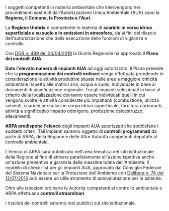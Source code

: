 I soggetti competenti in materia ambientale che intervengono nei procedimenti sostituiti dall'Autorizzazione Unica Ambientale (AUA) sono la **Regione, il Comune, la Provincia e l'Auri**.

La **Regione Umbria** è competente in materia di **scarichi in corso idrico superficiale e su suolo e in emissioni in atmosfera**, sia ai fini del rilascio dell'autorizzazione che della esecuzione delle funzioni di vigilanza e controllo.

Con [DGR n. 499 del 24/04/2019](https://www.va.regione.umbria.it/documents/3852172/10884019/PIANO+DEI+CONTROLLI+degli+impiantiattivit%c3%a0%20di+competenza+regionale+autorizzati+ai+sensi+del+DPR+n592013+AUA.pdf/a040ba2c-2ec6-4629-9634-530c35b90de6) la Giunta Regionale ha approvato il **Piano dei controlli AUA**.

**Dato l'elevato numero di impianti AUA** ad oggi autorizzato, il Piano prevede che la **programmazione dei controlli ordinari** venga effettuata prendendo in considerazione le attività produttive situate nelle aree a maggiore criticità ambientale rispetto alle matrici aria, acqua e suolo, individuate in base ai documenti di pianificazione regionale. Tra gli impianti selezionati in base al criterio della localizzazione dovranno essere individuati quelli in cui vengono svolte le attività considerate più impattanti (combustione, utilizzo solventi, scarichi pericolosi in corpo idrico superficiale, fornitura carburanti, attività a significativo impatto odorigeno, produzione calcestruzzo, allevamenti).

**ARPA predispone l'elenco** degli impianti AUA autorizzati che soddisfano i suddetti criteri. Tali impianti saranno oggetto di **controlli programmati** da parte di ARPA, della Regione e delle Altre Autorità competenti deputate al controllo ambientale.

L'elenco di ARPA sarà pubblicato nell'area tematica del sito istituzionale della Regione al fine di attivare parallelamente all'azione ispettiva anche un'azione preventiva a garanzia della massima tutela dell'Ambiente.
Il modello di check-list per gli impianti AUA, approvato dal Consiglio Federale del Sistema Nazionale per la Protezione dell'Ambiente con [Delibera n. 74 del 12/07/2016](https://www.va.regione.umbria.it/documents/3852172/10884019/check-list/c27acf8e-50e3-486b-a6de-59af344b76a7) può essere un utile strumento di autovalutazione per le aziende.

Oltre alle ispezioni ordinarie le Autorità competenti al controllo ambientale e ARPA effettuano **controlli straordinari**.
 
I risultati dei controlli saranno resi pubblici sul sito istituzionale.
